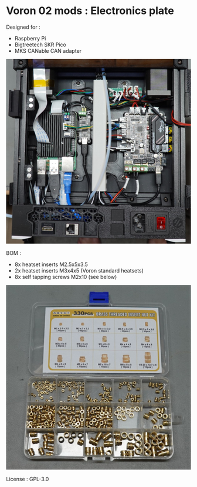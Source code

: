 # Voron 02 mods : Electronics plate

Designed for :

- Raspberry Pi
- Bigtreetech SKR Pico
- MKS CANable CAN adapter

![](https://github.com/yet-another-average-joe/Voron-0.2-mods/blob/main/Electronics_Plate/images/Electronics.JPG)

BOM :

- 8x heatset inserts M2.5x5x3.5
- 2x heatset inserts M3x4x5 (Voron standard heatsets)
- 8x self tapping screws M2x10 (see below)

![](https://github.com/yet-another-average-joe/Voron-0.2-mods/blob/main/Electronics_Plate/images/Inserts.JPG)

License : GPL-3.0
